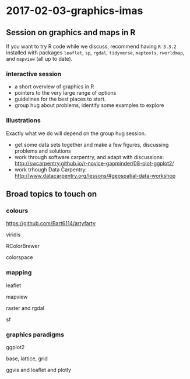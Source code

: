 # 2017-02-03-graphics-imas

## Session on graphics and maps in R

If you want to try R code while we discuss, recommend having `R 3.3.2` installed with packages `leaflet`, `sp`, `rgdal`, `tidyverse`, `maptools`, `rworldmap`, and `mapview` (all up to date). 

### interactive session

* a short overview of graphics in R
* pointers to the very large range of options
* guidelines for the best places to start. 
* group hug about problems, identify some examples to explore

### Illustrations

Exactly what we do will depend on the group hug session. 

* get some data sets together and make a few figures, discussing problems and solutions
* work through software carpentry, and adapt with discussions: http://swcarpentry.github.io/r-novice-gapminder/08-plot-ggplot2/
* work trhough Data Carpentry: http://www.datacarpentry.org/lessons/#geospatial-data-workshop

## Broad topics to touch on

### colours

https://github.com/Bart6114/artyfarty

viridis

RColorBrewer

colorspace

### mapping

leaflet

mapview

raster and rgdal

sf

### graphics paradigms

ggplot2

base, lattice, grid

ggvis and leaflet and plotly


